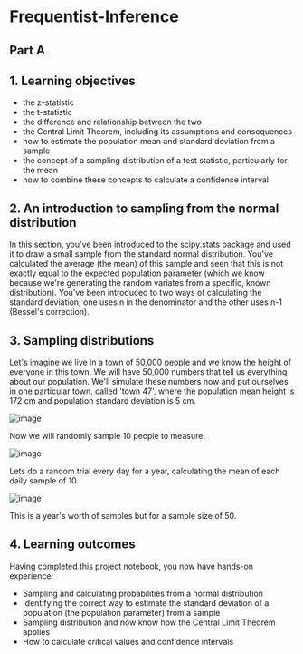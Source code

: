 # Frequentist-Inference

## Part A

## 1. Learning objectives

- the z-statistic
- the t-statistic
- the difference and relationship between the two
- the Central Limit Theorem, including its assumptions and consequences
- how to estimate the population mean and standard deviation from a sample
- the concept of a sampling distribution of a test statistic, particularly for the mean
- how to combine these concepts to calculate a confidence interval

## 2. An introduction to sampling from the normal distribution

In this section, you've been introduced to the scipy.stats package and used it to draw a small sample from the standard normal distribution. You've calculated the average (the mean) of this sample and seen that this is not exactly equal to the expected population parameter (which we know because we're generating the random variates from a specific, known distribution). You've been introduced to two ways of calculating the standard deviation; one uses n in the denominator and the other uses n-1 (Bessel's correction). 

## 3. Sampling distributions

Let's imagine we live in a town of 50,000 people and we know the height of everyone in this town. We will have 50,000 numbers that tell us everything about our population. We'll simulate these numbers now and put ourselves in one particular town, called 'town 47', where the population mean height is 172 cm and population standard deviation is 5 cm.

![image](https://user-images.githubusercontent.com/86930309/223910675-7ab3d51c-30e8-4351-98c6-8f584631815f.png)

Now we will randomly sample 10 people to measure.

![image](https://user-images.githubusercontent.com/86930309/223910873-9da7135a-720a-4446-b39a-f9398eb1efa8.png)

Lets do a random trial every day for a year, calculating the mean of each daily sample of 10.

![image](https://user-images.githubusercontent.com/86930309/223911152-75349868-d18c-4520-9453-8e61f1cc488f.png)

This is a year's worth of samples but for a sample size of 50.

## 4. Learning outcomes

Having completed this project notebook, you now have hands-on experience:

- Sampling and calculating probabilities from a normal distribution
- Identifying the correct way to estimate the standard deviation of a population (the population parameter) from a sample
- Sampling distribution and now know how the Central Limit Theorem applies
- How to calculate critical values and confidence intervals
